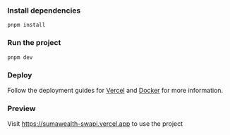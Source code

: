 ### Install dependencies

`pnpm install`

### Run the project

`pnpm dev`

### Deploy

Follow the deployment guides for [Vercel](https://create.t3.gg/en/deployment/vercel) and [Docker](https://create.t3.gg/en/deployment/docker) for more information.

### Preview

Visit https://sumawealth-swapi.vercel.app to use the project
